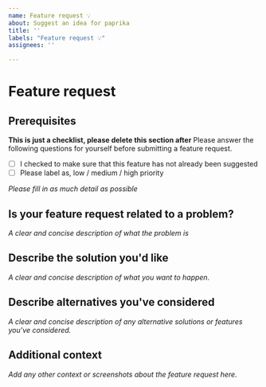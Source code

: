 ```yaml
---
name: Feature request 💡
about: Suggest an idea for paprika
title: ''
labels: "Feature request 💡"
assignees: ''

---
```

# Feature request
## Prerequisites
**This is just a checklist, please delete this section after**
Please answer the following questions for yourself before submitting a feature request.
- [ ] I checked to make sure that this feature has not already been suggested
- [ ] Please label as, low / medium / high priority

*Please fill in as much detail as possible*

## Is your feature request related to a problem?
*A clear and concise description of what the problem is*

## Describe the solution you'd like
*A clear and concise description of what you want to happen.*

## Describe alternatives you've considered
*A clear and concise description of any alternative solutions or features you've considered.*

## Additional context
*Add any other context or screenshots about the feature request here.*
